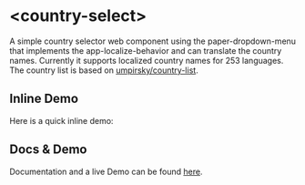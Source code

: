# \<country-select\>

A simple country selector web component using the paper-dropdown-menu that implements the app-localize-behavior and can translate the country names. Currently it supports localized country names for 253 languages. The country list is based on [umpirsky/country-list](https://github.com/umpirsky/country-list).

## Inline Demo
<!--
```
<custom-element-demo>
  <template>
      <link rel=”import” href=”country-select.html”>
    <country-select></country-select>
  </template>    
</custom-element-demo>
```
-->
Here is a quick inline demo:
<country-select></country-select>

## Docs & Demo

Documentation and a live Demo can be found [here](https://protoss78.github.io/country-select/components/country-select/).

